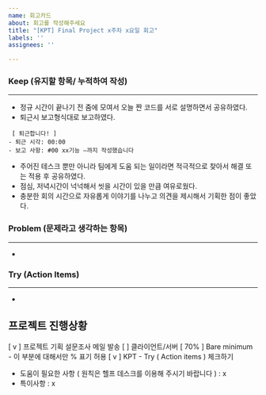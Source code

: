 ```yaml
---
name: 회고카드
about: 회고를 작성해주세요
title: "[KPT] Final Project x주차 x요일 회고"
labels: ''
assignees: ''

---
```


### Keep (유지할 항목/ 누적하여 작성)
---
- 정규 시간이 끝나기 전 줌에 모여서 오늘 짠 코드를 서로 설명하면서 공유하였다.
- 퇴근시 보고형식대로 보고하였다.
```
 [ 퇴근합니다! ]
- 퇴근 시각: 00:00
- 보고 사항: #00 xx기능 —까지 작성했습니다
```
- 주어진 테스크 뿐만 아니라 팀에게 도움 되는 일이라면 적극적으로 찾아서 해결 또는 적용 후 공유하였다.
- 점심, 저녁시간이 넉넉해서 씻을 시간이 있을 만큼 여유로웠다.
- 충분한 회의 시간으로 자유롭게 이야기를 나누고 의견을 제시해서 기획한 점이 좋았다.

### Problem (문제라고 생각하는 항목)
---
- 
### Try (Action Items)
---
-

프로젝트 진행상황
---
[ v ] 프로젝트 기획 설문조사 메일 발송
[ ] 클라이언트/서버
    [ 70% ] Bare minimum - 이 부분에 대해서만 % 표기 허용
[ v ] KPT - Try ( Action items ) 체크하기

- 도움이 필요한 사항 ( 원칙은 헬프 데스크를 이용해 주시기 바랍니다 )
  : x
- 특이사항
  : x
